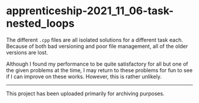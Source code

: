 # apprenticeship-2021_11_06-task-nested_loops

The different `.cpp` files are all isolated solutions for a different task each. Because of both bad versioning and poor file management, all of the older versions are lost.

Although I found my performance to be quite satisfactory for all but one of the given problems at the time, I may return to these problems for fun to see if I can improve on these works. However, this is rather unlikely.

---

This project has been uploaded primarily for archiving purposes.
